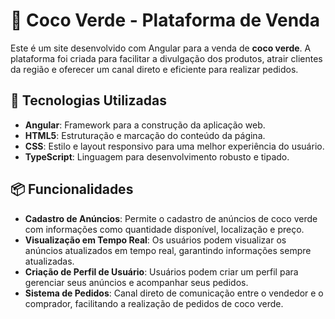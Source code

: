 # 🌴 **Coco Verde - Plataforma de Venda**

Este é um site desenvolvido com Angular para a venda de **coco verde**. A plataforma foi criada para facilitar a divulgação dos produtos, atrair clientes da região e oferecer um canal direto e eficiente para realizar pedidos.

## 🚀 **Tecnologias Utilizadas**

- **Angular**: Framework para a construção da aplicação web.
- **HTML5**: Estruturação e marcação do conteúdo da página.
- **CSS**: Estilo e layout responsivo para uma melhor experiência do usuário.
- **TypeScript**: Linguagem para desenvolvimento robusto e tipado.

## 📦 **Funcionalidades**

- **Cadastro de Anúncios**: Permite o cadastro de anúncios de coco verde com informações como quantidade disponível, localização e preço.
- **Visualização em Tempo Real**: Os usuários podem visualizar os anúncios atualizados em tempo real, garantindo informações sempre atualizadas.
- **Criação de Perfil de Usuário**: Usuários podem criar um perfil para gerenciar seus anúncios e acompanhar seus pedidos.
- **Sistema de Pedidos**: Canal direto de comunicação entre o vendedor e o comprador, facilitando a realização de pedidos de coco verde.

